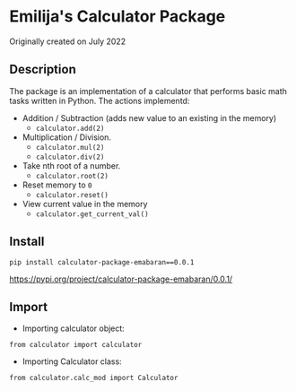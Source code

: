 # Emilija's Calculator Package

Originally created on July 2022

## Description
The package is an implementation of a calculator that performs basic math tasks written in Python. The actions implementd:

* Addition / Subtraction (adds new value to an existing in the memory)
    - ```calculator.add(2)```
* Multiplication / Division.
    - ```calculator.mul(2)```
    - ```calculator.div(2)```
* Take nth root of a number.
    - ```calculator.root(2)```
* Reset memory to ```0```
    - ```calculator.reset()```
* View current value in the memory
    - ```calculator.get_current_val()```

## Install
```
pip install calculator-package-emabaran==0.0.1
```
https://pypi.org/project/calculator-package-emabaran/0.0.1/

## Import
* Importing calculator object:
```
from calculator import calculator
```
* Importing Calculator class:
```
from calculator.calc_mod import Calculator
```
